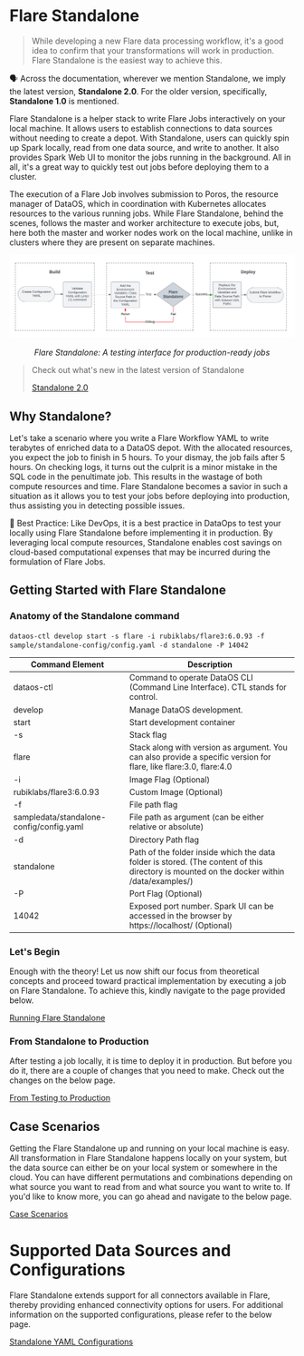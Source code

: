 # Flare Standalone

> While developing a new Flare data processing workflow, it's a good idea to confirm that your transformations will work in production. Flare Standalone is the easiest way to achieve this.
> 

<aside class="callout">

🗣️ Across the documentation, wherever we mention Standalone, we imply the latest version, <b>Standalone 2.0</b>. For the older version, specifically, <b>Standalone 1.0</b> is mentioned.

</aside>

Flare Standalone is a helper stack to write Flare Jobs interactively on your local machine. It allows users to establish connections to data sources without needing to create a depot. With Standalone, users can quickly spin up Spark locally, read from one data source, and write to another. It also provides Spark Web UI to monitor the jobs running in the background. All in all, it's a great way to quickly test out jobs before deploying them to a cluster.

The execution of a Flare Job involves submission to Poros, the resource manager of DataOS, which in coordination with Kubernetes allocates resources to the various running jobs. While Flare Standalone, behind the scenes, follows the master and worker architecture to execute jobs, but, here both the master and worker nodes work on the local machine, unlike in clusters where they are present on separate machines.

<center>

![Flare Standalone: A testing interface for production-ready jobs](./standalone/standalone_new.svg)

<i>Flare Standalone: A testing interface for production-ready jobs</i>
</center>

> Check out what's new in the latest version of Standalone
> 
> 
> [Standalone 2.0](./standalone/standalone_2.0.md)
> 

## Why Standalone?

Let's take a scenario where you write a Flare Workflow YAML to write terabytes of enriched data to a DataOS depot. With the allocated resources, you expect the job to finish in 5 hours. To your dismay, the job fails after 5 hours. On checking logs, it turns out the culprit is a minor mistake in the SQL code in the penultimate job. This results in the wastage of both compute resources and time. Flare Standalone becomes a savior in such a situation as it allows you to test your jobs before deploying into production, thus assisting you in detecting possible issues.

<aside class='best-practice'>
📖 Best Practice: Like DevOps, it is a best practice in DataOps to test your locally using Flare Standalone before implementing it in production. By leveraging local compute resources, Standalone enables cost savings on cloud-based computational expenses that may be incurred during the formulation of Flare Jobs.

</aside>

## Getting Started with Flare Standalone

### **Anatomy of the Standalone command**

```shell
dataos-ctl develop start -s flare -i rubiklabs/flare3:6.0.93 -f sample/standalone-config/config.yaml -d standalone -P 14042
```

| Command Element | Description |
|----------------------------------------------------------|------------------------------------------------------------------------------------------------------|
| dataos-ctl                                                | Command to operate DataOS CLI (Command Line Interface). CTL stands for control.                        |
| develop                                                  | Manage DataOS development.                                                                         |
| start                                                    | Start development container                                                                       |
| -s                                                       | Stack flag                                                                                        |
| flare                                                    | Stack along with version as argument. You can also provide a specific version for flare, like flare:3.0, flare:4.0 |
| -i                                                       | Image Flag (Optional)                                                                             |
| rubiklabs/flare3:6.0.93                                  | Custom Image (Optional)                                                                           |
| -f                                                       | File path flag                                                                                    |
| sampledata/standalone-config/config.yaml                 | File path as argument (can be either relative or absolute)                                          |
| -d                                                       | Directory Path flag                                                                               |
| standalone                                               | Path of the folder inside which the data folder is stored. (The content of this directory is mounted on the docker within /data/examples/) |
| -P                                                       | Port Flag (Optional)                                                                              |
| 14042                                                    | Exposed port number. Spark UI can be accessed in the browser by https://localhost/<port-number> (Optional) |

### **Let's Begin**

Enough with the theory! Let us now shift our focus from theoretical concepts and proceed toward practical implementation by executing a job on Flare Standalone. To achieve this, kindly navigate to the page provided below.

[Running Flare Standalone](./standalone/running_flare_standalone.md)

### **From Standalone to Production**

After testing a job locally, it is time to deploy it in production. But before you do it, there are a couple of changes that you need to make. Check out the changes on the below page. 

[From Testing to Production](./standalone/from_standalone_to_production.md)

## Case Scenarios

Getting the Flare Standalone up and running on your local machine is easy. All transformation in Flare Standalone happens locally on your system, but the data source can either be on your local system or somewhere in the cloud. You can have different permutations and combinations depending on what source you want to read from and what source you want to write to. If you'd like to know more, you can go ahead and navigate to the below page.

[Case Scenarios](./standalone/case_scenarios.md)

# Supported Data Sources and Configurations

Flare Standalone extends support for all connectors available in Flare, thereby providing enhanced connectivity options for users. For additional information on the supported configurations, please refer to the below page.

[Standalone YAML Configurations](/resources/stacks/flare/configuration_templates/#supported-data-sources)
